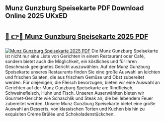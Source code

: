 ## Munz Gunzburg Speisekarte PDF Download Online 2025 UKxED

# <h2><a href="http://gc9th8q.nevu.top/?p=Munz+Gunzburg+Speisekarte">🔗 👉🔴 Munz Gunzburg Speisekarte 2025 PDF</a></h2>

[![Munz Gunzburg Speisekarte 2025 PDF](https://i.imgur.com/dBaPXMq.png)](http://gc9th8q.nevu.top/?p=Munz+Gunzburg+Speisekarte)
Die Munz Gunzburg Speisekarte ist nicht nur eine Liste von Gerichten in einem Restaurant oder Café, sondern bietet auch die Möglichkeit, ein köstliches und für Ihren Geschmack geeignetes Gericht auszuwählen. Auf der Munz Gunzburg Speisekarte unseres Restaurants finden Sie eine große Auswahl an leichten und frischen Salaten, die aus frischem Gemüse und Obst zubereitet werden. Für diejenigen, die Fleisch bevorzugen, bieten wir eine Auswahl an Gerichten auf der Munz Gunzburg Speisekarte an: Rindfleisch, Schweinefleisch, Huhn und Fisch. Unseren Auserwählten bieten wir Gourmet-Gerichte wie Schaschlik und Steak an, die bei lebendem Feuer zubereitet werden. Unsere Munz Gunzburg Speisekarte bietet eine große Auswahl an Desserts, von klassischen Torten und Kuchen bis hin zu exquisiten Crème Brûlée und Schokoladenstückchen.
